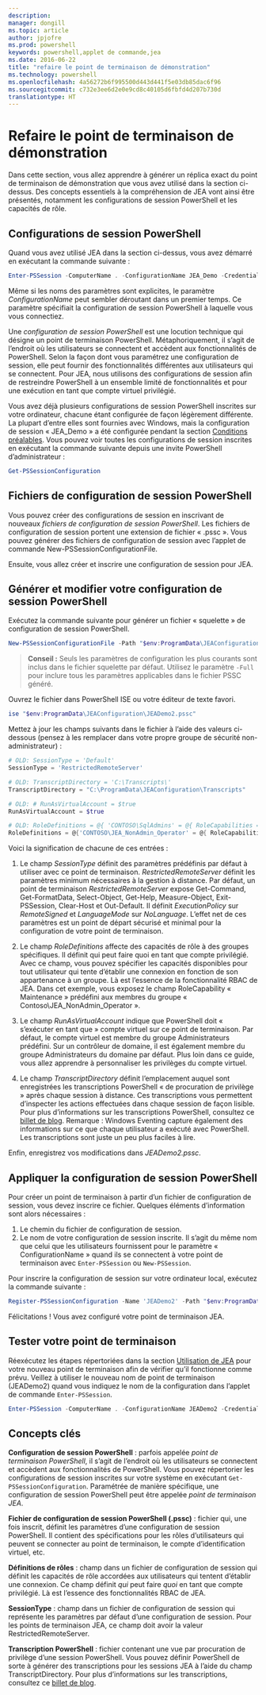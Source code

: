 ```yaml
---
description: 
manager: dongill
ms.topic: article
author: jpjofre
ms.prod: powershell
keywords: powershell,applet de commande,jea
ms.date: 2016-06-22
title: "refaire le point de terminaison de démonstration"
ms.technology: powershell
ms.openlocfilehash: 4a56272b6f995500d443d441f5e03db85dac6f96
ms.sourcegitcommit: c732e3ee6d2e0e9cd8c40105d6fbfd4d207b730d
translationtype: HT
---
```

# <a name="remake-the-demo-endpoint"></a>Refaire le point de terminaison de démonstration
Dans cette section, vous allez apprendre à générer un réplica exact du point de terminaison de démonstration que vous avez utilisé dans la section ci-dessus.
Des concepts essentiels à la compréhension de JEA vont ainsi être présentés, notamment les configurations de session PowerShell et les capacités de rôle.

## <a name="powershell-session-configurations"></a>Configurations de session PowerShell
Quand vous avez utilisé JEA dans la section ci-dessus, vous avez démarré en exécutant la commande suivante :

```PowerShell
Enter-PSSession -ComputerName . -ConfigurationName JEA_Demo -Credential $NonAdminCred
```

Même si les noms des paramètres sont explicites, le paramètre *ConfigurationName* peut sembler déroutant dans un premier temps.
Ce paramètre spécifiait la configuration de session PowerShell à laquelle vous vous connectiez.

Une *configuration de session PowerShell* est une locution technique qui désigne un point de terminaison PowerShell.
Métaphoriquement, il s’agit de l’endroit où les utilisateurs se connectent et accèdent aux fonctionnalités de PowerShell.
Selon la façon dont vous paramétrez une configuration de session, elle peut fournir des fonctionnalités différentes aux utilisateurs qui se connectent.
Pour JEA, nous utilisons des configurations de session afin de restreindre PowerShell à un ensemble limité de fonctionnalités et pour une exécution en tant que compte virtuel privilégié.

Vous avez déjà plusieurs configurations de session PowerShell inscrites sur votre ordinateur, chacune étant configurée de façon légèrement différente.
La plupart d’entre elles sont fournies avec Windows, mais la configuration de session « JEA_Demo » a été configurée pendant la section [Conditions préalables](prerequisites.md).
Vous pouvez voir toutes les configurations de session inscrites en exécutant la commande suivante depuis une invite PowerShell d’administrateur :

```PowerShell
Get-PSSessionConfiguration
```

## <a name="powershell-session-configuration-files"></a>Fichiers de configuration de session PowerShell
Vous pouvez créer des configurations de session en inscrivant de nouveaux *fichiers de configuration de session PowerShell*.
Les fichiers de configuration de session portent une extension de fichier « .pssc ».
Vous pouvez générer des fichiers de configuration de session avec l’applet de commande New-PSSessionConfigurationFile.

Ensuite, vous allez créer et inscrire une configuration de session pour JEA.

## <a name="generate-and-modify-your-powershell-session-configuration"></a>Générer et modifier votre configuration de session PowerShell
Exécutez la commande suivante pour générer un fichier « squelette » de configuration de session PowerShell.

```PowerShell
New-PSSessionConfigurationFile -Path "$env:ProgramData\JEAConfiguration\JEADemo2.pssc"
```

> **Conseil :** Seuls les paramètres de configuration les plus courants sont inclus dans le fichier squelette par défaut.
> Utilisez le paramètre `-Full` pour inclure tous les paramètres applicables dans le fichier PSSC généré.

Ouvrez le fichier dans PowerShell ISE ou votre éditeur de texte favori.

```PowerShell
ise "$env:ProgramData\JEAConfiguration\JEADemo2.pssc"
```

Mettez à jour les champs suivants dans le fichier à l’aide des valeurs ci-dessous (pensez à les remplacer dans votre propre groupe de sécurité non-administrateur) :

```PowerShell
# OLD: SessionType = 'Default'
SessionType = 'RestrictedRemoteServer'

# OLD: TranscriptDirectory = 'C:\Transcripts\'
TranscriptDirectory = "C:\ProgramData\JEAConfiguration\Transcripts"

# OLD: # RunAsVirtualAccount = $true
RunAsVirtualAccount = $true

# OLD: RoleDefinitions = @{ 'CONTOSO\SqlAdmins' = @{ RoleCapabilities = 'SqlAdministration' }; 'CONTOSO\ServerMonitors' = @{ VisibleCmdlets = 'Get-Process' } }
RoleDefinitions = @{'CONTOSO\JEA_NonAdmin_Operator' = @{ RoleCapabilities =  'Maintenance' }}
```

Voici la signification de chacune de ces entrées :

1.  Le champ *SessionType* définit des paramètres prédéfinis par défaut à utiliser avec ce point de terminaison.
*RestrictedRemoteServer* définit les paramètres minimum nécessaires à la gestion à distance.
Par défaut, un point de terminaison *RestrictedRemoteServer* expose Get-Command, Get-FormatData, Select-Object, Get-Help, Measure-Object, Exit-PSSession, Clear-Host et Out-Default.
Il définit *ExecutionPolicy* sur *RemoteSigned* et *LanguageMode* sur *NoLanguage*.
L’effet net de ces paramètres est un point de départ sécurisé et minimal pour la configuration de votre point de terminaison.

2.  Le champ *RoleDefinitions* affecte des capacités de rôle à des groupes spécifiques.
Il définit qui peut faire quoi en tant que compte privilégié.
Avec ce champ, vous pouvez spécifier les capacités disponibles pour tout utilisateur qui tente d’établir une connexion en fonction de son appartenance à un groupe.
Là est l’essence de la fonctionnalité RBAC de JEA.
Dans cet exemple, vous exposez le champ RoleCapability « Maintenance » prédéfini aux membres du groupe « Contoso\JEA_NonAdmin_Operator ».

3.  Le champ *RunAsVirtualAccount* indique que PowerShell doit « s’exécuter en tant que » compte virtuel sur ce point de terminaison.
Par défaut, le compte virtuel est membre du groupe Administrateurs prédéfini.
Sur un contrôleur de domaine, il est également membre du groupe Administrateurs du domaine par défaut.
Plus loin dans ce guide, vous allez apprendre à personnaliser les privilèges du compte virtuel.

4.  Le champ *TranscriptDirectory* définit l’emplacement auquel sont enregistrées les transcriptions PowerShell « de procuration de privilège » après chaque session à distance.
Ces transcriptions vous permettent d’inspecter les actions effectuées dans chaque session de façon lisible.
Pour plus d’informations sur les transcriptions PowerShell, consultez ce [billet de blog](http://blogs.msdn.com/b/powershell/archive/2015/06/09/powershell-the-blue-team.aspx).
Remarque : Windows Eventing capture également des informations sur ce que chaque utilisateur a exécuté avec PowerShell.
Les transcriptions sont juste un peu plus faciles à lire.

Enfin, enregistrez vos modifications dans *JEADemo2.pssc*.

## <a name="apply-the-powershell-session-configuration"></a>Appliquer la configuration de session PowerShell

Pour créer un point de terminaison à partir d’un fichier de configuration de session, vous devez inscrire ce fichier.
Quelques éléments d’information sont alors nécessaires :

1. Le chemin du fichier de configuration de session.
2. Le nom de votre configuration de session inscrite. Il s’agit du même nom que celui que les utilisateurs fournissent pour le paramètre « ConfigurationName » quand ils se connectent à votre point de terminaison avec `Enter-PSSession` ou `New-PSSession`.

Pour inscrire la configuration de session sur votre ordinateur local, exécutez la commande suivante :

```PowerShell
Register-PSSessionConfiguration -Name 'JEADemo2' -Path "$env:ProgramData\JEAConfiguration\JEADemo2.pssc"
```

Félicitations ! Vous avez configuré votre point de terminaison JEA.

## <a name="test-out-your-endpoint"></a>Tester votre point de terminaison
Réexécutez les étapes répertoriées dans la section [Utilisation de JEA](using-jea.md) pour votre nouveau point de terminaison afin de vérifier qu’il fonctionne comme prévu.
Veillez à utiliser le nouveau nom de point de terminaison (JEADemo2) quand vous indiquez le nom de la configuration dans l’applet de commande `Enter-PSSession`.

```PowerShell
Enter-PSSession -ComputerName . -ConfigurationName JEADemo2 -Credential $NonAdminCred
```

## <a name="key-concepts"></a>Concepts clés
**Configuration de session PowerShell** : parfois appelée *point de terminaison PowerShell*, il s’agit de l’endroit où les utilisateurs se connectent et accèdent aux fonctionnalités de PowerShell.
Vous pouvez répertorier les configurations de session inscrites sur votre système en exécutant `Get-PSSessionConfiguration`.
Paramétrée de manière spécifique, une configuration de session PowerShell peut être appelée *point de terminaison JEA*.

**Fichier de configuration de session PowerShell (.pssc)** : fichier qui, une fois inscrit, définit les paramètres d’une configuration de session PowerShell.
Il contient des spécifications pour les rôles d’utilisateurs qui peuvent se connecter au point de terminaison, le compte d’identification virtuel, etc.     

**Définitions de rôles** : champ dans un fichier de configuration de session qui définit les capacités de rôle accordées aux utilisateurs qui tentent d’établir une connexion.
Ce champ définit *qui* peut faire *quoi* en tant que compte privilégié.
Là est l’essence des fonctionnalités RBAC de JEA.

**SessionType** : champ dans un fichier de configuration de session qui représente les paramètres par défaut d’une configuration de session.
Pour les points de terminaison JEA, ce champ doit avoir la valeur RestrictedRemoteServer.

**Transcription PowerShell** : fichier contenant une vue par procuration de privilège d’une session PowerShell.
Vous pouvez définir PowerShell de sorte à générer des transcriptions pour les sessions JEA à l’aide du champ TranscriptDirectory.
Pour plus d’informations sur les transcriptions, consultez ce [billet de blog](https://technet.microsoft.com/en-us/magazine/ff687007.aspx).

